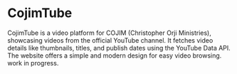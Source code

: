 # CojimTube
CojimTube is a video platform for COJIM (Christopher Orji Ministries), showcasing videos from the official YouTube channel. It fetches video details like thumbnails, titles, and publish dates using the YouTube Data API. The website offers a simple and modern design for easy video browsing. work in progress.

